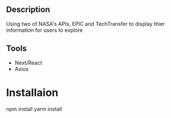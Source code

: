 ## Description
Using two of NASA's APIs, EPIC and TechTransfer to display thier information for users to explore

## Tools
- Next/React
- Axios

# Installaion
 npm install
 yarm install

